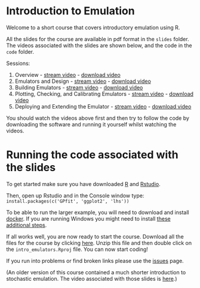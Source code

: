 # Introduction to Emulation

Welcome to a short course that covers introductory emulation using R. 

All the slides for the course are available in pdf format in the `slides` folder. The videos associated with the slides are shown below, and the code in the `code` folder.

Sessions:

 1. Overview - [stream video](https://github.com) - [download video](https://github.com) 
 2. Emulators and Design - [stream video](https://github.com) - [download video](https://github.com) 
 3. Building Emulators - [stream video](https://github.com) - [download video](https://github.com) 
 4. Plotting, Checking, and Calibrating Emulators - [stream video](https://github.com) - [download video](https://github.com) 
 5. Deploying and Extending the Emulator - [stream video](https://github.com) - [download video](https://github.com) 

You should watch the videos above first and then try to follow the code by downloading the software and running it yourself whilst watching the videos. 

# Running the code associated with the slides

To get started make sure you have downloaded [R](https://www.r-project.org) and [Rstudio](https://rstudio.com/products/rstudio/download/).

Then, open up Rstudio and in the Console window type:
`install.packages(c('GPfit', 'ggplot2', 'lhs'))`

To be able to run the larger example, you will need to download and install [docker](https://www.docker.com). If you are running Windows you might need to install [these additional steps](https://blog.jayway.com/2017/04/19/running-docker-on-bash-on-windows/).

If all works well, you are now ready to start the course. Download all the files for the course by clicking [here](https://github.com/andrewcparnell/intro_emulators/archive/master.zip). Unzip this file and then double click on the `intro_emulators.Rproj` file. You can now start coding!

If you run into problems or find broken links please use the [issues](https://github.com/andrewcparnell/intro_emulation/issues) page. 

(An older version of this course contained a much shorter introduction to stochastic emulation. The video associated with those slides is [here](https://media.heanet.ie/download/896172607cea4cdaa9001dc3260be3dd).)
